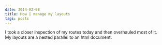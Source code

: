 ```yaml
---
date: 2014-02-08
title: How I manage my layouts
tags: posts
---
```


I took a closer inspection of my routes today and then overhauled most of it. My layouts are a nested parallel to an html document. 

